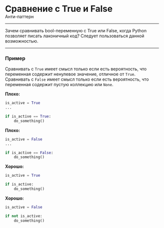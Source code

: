 
<div class="sticky-header">
  <div>
    <h1 style="margin: 0;">Сравнение с True и False</h1>
    <p style="margin: 0;">Анти-паттерн</p>
  </div>
</div>

***

Зачем сравнивать bool-переменную с True или False, когда Python позволяет писать лаконичный код? Следует пользоваться данной возможностью.

***

### Пример 

Сравнивать с `True` имеет смысл только если есть вероятность, что переменная содержит ненулевое значение, отличное от `True`. Сравнивать с `False` имеет смысл только если есть вероятность, что переменная содержит пустую коллекцию или `None`.

**Плохо:**
```python
is_active = True
...

if is_active == True:
    do_something()
```
**Плохо:**
```python
is_active = False
...

if is_active == False:
    do_something()
```
**Хорошо:**
```python
is_active = True

if is_active:
    do_something()
```
**Хорошо:**
```python
is_active = False

if not is_active:
    do_something()
```

